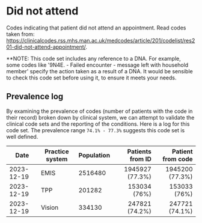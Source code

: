 # Did not attend

Codes indicating that patient did not attend an appointment. Read codes taken from: https://clinicalcodes.rss.mhs.man.ac.uk/medcodes/article/201/codelist/res201-did-not-attend-appointment/.

**NOTE: This code set includes any reference to a DNA. For example, some codes like '9N4E. - Failed encounter - message left with household member' specify the action taken as a result of a DNA.
It would be sensible to check this code set before using it, to ensure it meets your needs.

## Prevalence log

By examining the prevalence of codes (number of patients with the code in their record) broken down by clinical system, we can attempt to validate the clinical code sets and the reporting of the conditions. Here is a log for this code set. The prevalence range `74.1% - 77.3%` suggests this code set is well defined.

| Date       | Practice system | Population | Patients from ID | Patient from code |
| ---------- | --------------- | ---------- | ---------------: | ----------------: |
| 2023-12-19 | EMIS | 2516480 | 1945927 (77.3%) | 1945200 (77.3%) | 
| 2023-12-19 | TPP | 201282 | 153034 (76%) | 153033 (76%) | 
| 2023-12-19 | Vision | 334130 | 247821 (74.2%) | 247721 (74.1%) | 